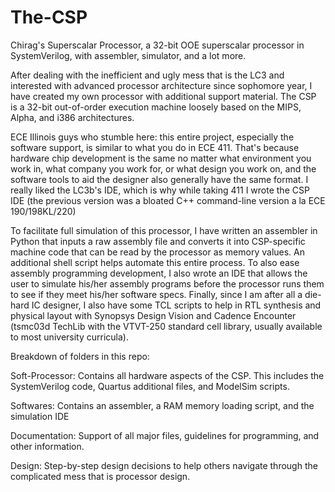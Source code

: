 # The-CSP
Chirag's Superscalar Processor, a 32-bit OOE superscalar processor in SystemVerilog, with assembler, simulator, and a lot more.

After dealing with the inefficient and ugly mess that is the LC3 and interested with advanced processor architecture since sophomore year, I have created my own processor with additional support material. The CSP is a 32-bit out-of-order execution machine loosely based on the MIPS, Alpha, and i386 architectures.

ECE Illinois guys who stumble here: this entire project, especially the software support, is similar to what you do in ECE 411. That's because hardware chip development is the same no matter what environment you work in, what company you work for, or what design you work on, and the software tools to aid the designer also generally have the same format. I really liked the LC3b's IDE, which is why while taking 411 I wrote the CSP IDE (the previous version was a bloated C++ command-line version a la ECE 190/198KL/220)

To facilitate full simulation of this processor, I have written an assembler in Python that inputs a raw assembly file and converts it into CSP-specific machine code that can be read by the processor as memory values. An additional shell script helps automate this entire process. To also ease assembly programming development, I also wrote an IDE that allows the user to simulate his/her assembly programs before the processor runs them to see if they meet his/her software specs. Finally, since I am after all a die-hard IC designer, I also have some TCL scripts to help in RTL synthesis and physical layout with Synopsys Design Vision and Cadence Encounter (tsmc03d TechLib with the VTVT-250 standard cell library, usually available to most university curricula).

Breakdown of folders in this repo:

Soft-Processor: Contains all hardware aspects of the CSP. This includes the SystemVerilog code, Quartus additional files, and ModelSim scripts.

Softwares: Contains an assembler, a RAM memory loading script, and the simulation IDE

Documentation: Support of all major files, guidelines for programming, and other information.

Design: Step-by-step design decisions to help others navigate through the complicated mess that is processor design.

